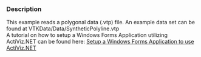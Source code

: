 ### Description
This example reads a polygonal data (.vtp) file.
An example data set can be found at VTKData/Data/SyntheticPolyline.vtp<br />
A tutorial on how to setup a Windows Forms Application utilizing ActiViz.NET can be found here: [Setup a Windows Forms Application to use ActiViz.NET](http://www.vtk.org/Wiki/VTK/CSharp/ActiViz.NET)
